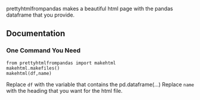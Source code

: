 prettyhtmlfrompandas makes a beautiful html page with the pandas dataframe that you provide.
## Documentation

### One Command You Need

```
from prettyhtmlfrompandas import makehtml
makehtml.makefiles()
makehtml(df,name)
```
Replace `df` with the variable that contains the pd.dataframe(...)
Replace `name` with the heading that you want for the html file.

